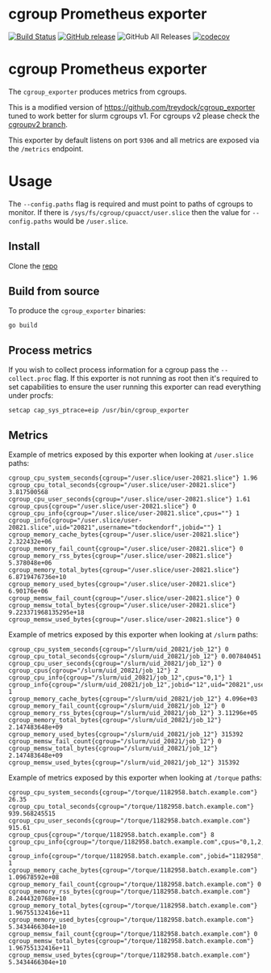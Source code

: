 # cgroup Prometheus exporter

[![Build Status](https://circleci.com/gh/treydock/cgroup_exporter/tree/master.svg?style=shield)](https://circleci.com/gh/treydock/cgroup_exporter)
[![GitHub release](https://img.shields.io/github/v/release/treydock/cgroup_exporter?include_prereleases&sort=semver)](https://github.com/treydock/cgroup_exporter/releases/latest)
![GitHub All Releases](https://img.shields.io/github/downloads/treydock/cgroup_exporter/total)
[![codecov](https://codecov.io/gh/treydock/cgroup_exporter/branch/master/graph/badge.svg)](https://codecov.io/gh/treydock/cgroup_exporter)

# cgroup Prometheus exporter

The `cgroup_exporter` produces metrics from cgroups.

This is a modified version of https://github.com/treydock/cgroup_exporter tuned to work better for slurm cgroups v1. For cgroups v2 please check the [cgroupv2 branch](https://github.com/plazonic/cgroup_exporter/tree/cgroupv2).

This exporter by default listens on port `9306` and all metrics are exposed via the `/metrics` endpoint.

# Usage

The `--config.paths` flag is required and must point to paths of cgroups to monitor. If there is `/sys/fs/cgroup/cpuacct/user.slice` then the value for `--config.paths` would be `/user.slice`.

## Install

Clone the [repo](https://github.com/plazonic/cgroup_exporter)

## Build from source

To produce the `cgroup_exporter` binaries:

```
go build
```

## Process metrics

If you wish to collect process information for a cgroup pass the `--collect.proc` flag. If this exporter is not running as root then it's required to set capabilities to ensure the user running this exporter can read everything under procfs:

```
setcap cap_sys_ptrace=eip /usr/bin/cgroup_exporter
```

## Metrics

Example of metrics exposed by this exporter when looking at `/user.slice` paths:

```
cgroup_cpu_system_seconds{cgroup="/user.slice/user-20821.slice"} 1.96
cgroup_cpu_total_seconds{cgroup="/user.slice/user-20821.slice"} 3.817500568
cgroup_cpu_user_seconds{cgroup="/user.slice/user-20821.slice"} 1.61
cgroup_cpus{cgroup="/user.slice/user-20821.slice"} 0
cgroup_cpu_info{cgroup="/user.slice/user-20821.slice",cpus=""} 1
cgroup_info{cgroup="/user.slice/user-20821.slice",uid="20821",username="tdockendorf",jobid=""} 1
cgroup_memory_cache_bytes{cgroup="/user.slice/user-20821.slice"} 2.322432e+06
cgroup_memory_fail_count{cgroup="/user.slice/user-20821.slice"} 0
cgroup_memory_rss_bytes{cgroup="/user.slice/user-20821.slice"} 5.378048e+06
cgroup_memory_total_bytes{cgroup="/user.slice/user-20821.slice"} 6.8719476736e+10
cgroup_memory_used_bytes{cgroup="/user.slice/user-20821.slice"} 6.90176e+06
cgroup_memsw_fail_count{cgroup="/user.slice/user-20821.slice"} 0
cgroup_memsw_total_bytes{cgroup="/user.slice/user-20821.slice"} 9.223371968135295e+18
cgroup_memsw_used_bytes{cgroup="/user.slice/user-20821.slice"} 0
```

Example of metrics exposed by this exporter when looking at `/slurm` paths:

```
cgroup_cpu_system_seconds{cgroup="/slurm/uid_20821/job_12"} 0
cgroup_cpu_total_seconds{cgroup="/slurm/uid_20821/job_12"} 0.007840451
cgroup_cpu_user_seconds{cgroup="/slurm/uid_20821/job_12"} 0
cgroup_cpus{cgroup="/slurm/uid_20821/job_12"} 2
cgroup_cpu_info{cgroup="/slurm/uid_20821/job_12",cpus="0,1"} 1
cgroup_info{cgroup="/slurm/uid_20821/job_12",jobid="12",uid="20821",username="tdockendorf"} 1
cgroup_memory_cache_bytes{cgroup="/slurm/uid_20821/job_12"} 4.096e+03
cgroup_memory_fail_count{cgroup="/slurm/uid_20821/job_12"} 0
cgroup_memory_rss_bytes{cgroup="/slurm/uid_20821/job_12"} 3.11296e+05
cgroup_memory_total_bytes{cgroup="/slurm/uid_20821/job_12"} 2.147483648e+09
cgroup_memory_used_bytes{cgroup="/slurm/uid_20821/job_12"} 315392
cgroup_memsw_fail_count{cgroup="/slurm/uid_20821/job_12"} 0
cgroup_memsw_total_bytes{cgroup="/slurm/uid_20821/job_12"} 2.147483648e+09
cgroup_memsw_used_bytes{cgroup="/slurm/uid_20821/job_12"} 315392
```

Example of metrics exposed by this exporter when looking at `/torque` paths:

```
cgroup_cpu_system_seconds{cgroup="/torque/1182958.batch.example.com"} 26.35
cgroup_cpu_total_seconds{cgroup="/torque/1182958.batch.example.com"} 939.568245515
cgroup_cpu_user_seconds{cgroup="/torque/1182958.batch.example.com"} 915.61
cgroup_cpus{cgroup="/torque/1182958.batch.example.com"} 8
cgroup_cpu_info{cgroup="/torque/1182958.batch.example.com",cpus="0,1,2,3,4,5,6,7,8"} 1
cgroup_info{cgroup="/torque/1182958.batch.example.com",jobid="1182958",uid="",username=""} 1
cgroup_memory_cache_bytes{cgroup="/torque/1182958.batch.example.com"} 1.09678592e+08
cgroup_memory_fail_count{cgroup="/torque/1182958.batch.example.com"} 0
cgroup_memory_rss_bytes{cgroup="/torque/1182958.batch.example.com"} 8.2444320768e+10
cgroup_memory_total_bytes{cgroup="/torque/1182958.batch.example.com"} 1.96755132416e+11
cgroup_memory_used_bytes{cgroup="/torque/1182958.batch.example.com"} 5.3434466304e+10
cgroup_memsw_fail_count{cgroup="/torque/1182958.batch.example.com"} 0
cgroup_memsw_total_bytes{cgroup="/torque/1182958.batch.example.com"} 1.96755132416e+11
cgroup_memsw_used_bytes{cgroup="/torque/1182958.batch.example.com"} 5.3434466304e+10
```
